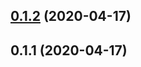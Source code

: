 ## [0.1.2](https://github.com/gyx8899/yx-node/compare/v0.1.1...v0.1.2) (2020-04-17)



## 0.1.1 (2020-04-17)



